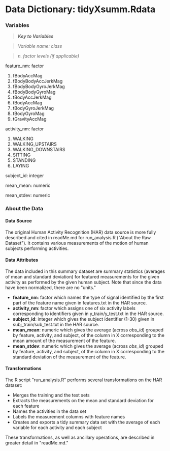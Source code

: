 # Data Dictionary: tidyXsumm.Rdata

### Variables

> *__Key to Variables__*

> *Variable name: class*

> *n. factor levels (if applicable)*


feature_nm: factor

1. fBodyAccMag
2. fBodyBodyAccJerkMag
3. fBodyBodyGyroJerkMag
4. fBodyBodyGyroMag
5. tBodyAccJerkMag
6. tBodyAccMag
7. tBodyGyroJerkMag
8. tBodyGyroMag
9. tGravityAccMag


activity_nm: factor

1. WALKING
2. WALKING_UPSTAIRS
3. WALKING_DOWNSTAIRS
4. SITTING
5. STANDING
6. LAYING


subject_id: integer


mean_mean: numeric


mean_stdev: numeric


### About the Data

#### Data Source

The original Human Activity Recognition (HAR) data source is more fully described and cited in readMe.md for run_analysis.R  ("About the Raw Dataset").  It contains various measurements of the motion of human subjects performing activities.  

#### Data Attributes

The data included in this summary dataset are summary statistics (averages of mean and standard deviation) for featured measurements for the given activity as performed by the given human subject.  Note that since the data have been normalized, there are no "units."  


* **feature_nm**: factor which names the type of signal identified by the first part of the feature name given in features.txt in the HAR source.
* **activity_nm**: factor which assigns one of six activity labels corresponding to identifiers given in y_train/y_test.txt in the HAR source. 
* **subject_id**: integer which gives the subject identifier (1-30) given in subj_train/sub_test.txt in the HAR source.
* **mean_mean**: numeric which gives the average (across _obs_id_) grouped by feature, activity, and subject, of the column in X corresponding to the mean amount of the measurement of the feature.
* **mean_stdev**: numeric which gives the average (across _obs_id_) grouped by feature, activity, and subject, of the column in X corresponding to the standard deviation of the measurement of the feature.


#### Transformations 

The R script "run_analysis.R" performs several transformations on the HAR dataset:

* Merges the training and the test sets
* Extracts the measurements on the mean and standard deviation for each feature
* Names the activities in the data set
* Labels the measurement columns with feature names
* Creates and exports a tidy summary data set with the average of each variable for each activity and each subject

These transformations, as well as ancillary operations, are described in greater detail in "readMe.md." 